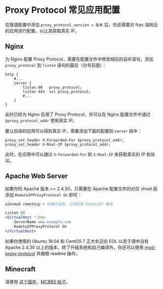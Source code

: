 # Proxy Protocol 常见应用配置

在隧道配置中添加 `proxy_protocol_version = 版本` 后，你还需要对 frpc 端附近的应用进行配置，以让其获取真实 IP。

## Nginx

为 Nginx 配置 Proxy Protocol，需要在配置文件中修改相应的监听语句，添加 `proxy_protocol` 到 `listen` 语句的最后（分号前面）：

```
http {
    #...
    server {
        listen 80   proxy_protocol;
        listen 443  ssl proxy_protocol;
        #...
    }
}
```

此时已经为 Nginx 启用了 Proxy Protocol，并可以在 Nginx 配置文件中通过 `$proxy_protocol_addr` 使用真实 IP。

要让后续的应用可以得到真实 IP，需要添加下面的配置到 `server` 段中：

```
proxy_set_header X-Forwarded-For $proxy_protocol_addr;
proxy_set_header X-Real-IP $proxy_protocol_addr;
```

此时，在应用中可以通过 `X-Forwarded-For` 和 `X-Real-IP` 来获取真实的 IP 和协议。

## Apache Web Server

如果你的 Apache 版本 >= 2.4.30，只需要在 Apache 配置文件的对应 vhost 段添加 `RemoteIPProxyProtocol On` 即可：

```bash
a2enmod remoteip # 如果你没有，记得启用 RemoteIP 模块
```

```apache
Listen 80
<VirtualHost *:80>
    ServerName www.example.com
    RemoteIPProxyProtocol On
</VirtualHost>
```

如果你使用的 Ubuntu 18.04 和 CentOS 7 正大步迈向 EOL 以至于源中没有 Apache 2.4.30 以上的版本，除了升级系统和自己编译外，你还可以使用 [mod-proxy-protocol](https://github.com/roadrunner2/mod-proxy-protocol/) 并跟随 readme 操作。

## Minecraft

请使用 [这个插件](https://github.com/andylizi/bc-haproxy-detector)，[MCBBS 帖子](https://www.mcbbs.net/thread-1111852-1-1.html)。

